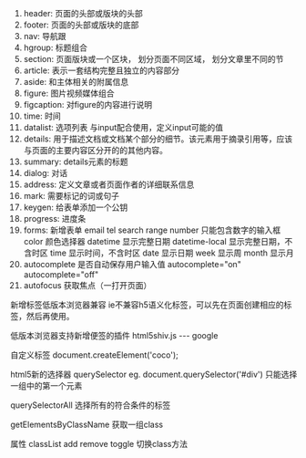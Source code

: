 1. header: 页面的头部或版块的头部
2. footer: 页面的头部或版块的底部
3. nav: 导航跟
4. hgroup: 标题组合
5. section: 页面版块或一个区块， 划分页面不同区域， 划分文章里不同的节
6. article: 表示一套结构完整且独立的内容部分
7. aside: 和主体相关的附属信息
8. figure: 图片视频媒体组合
9. figcaption: 对figure的内容进行说明
10. time: 时间
11. datalist: 选项列表 与input配合使用，定义input可能的值
12. details: 用于描述文档或文档某个部分的细节。该元素用于摘录引用等，应该与页面的主要内容区分开的的其他内容。
13. summary: details元素的标题
14. dialog: 对话
15. address: 定义文章或者页面作者的详细联系信息
16. mark: 需要标记的词或句子
17. keygen: 给表单添加一个公钥
18. progress: 进度条 
19. forms: 新增表单 email tel search range
    number 只能包含数字的输入框
    color 颜色选择器
    datetime 显示完整日期
    datetime-local 显示完整日期，不含时区
    time 显示时间，不含时区
    date 显示日期
    week 显示周
    month 显示月
20. autocomplete 是否自动保存用户输入值 autocomplete="on" autocomplete="off"
21. autofocus 获取焦点（一打开页面）

新增标签低版本浏览器兼容
ie不兼容h5语义化标签，可以先在页面创建相应的标签，然后再使用。

低版本浏览器支持新增便签的插件
html5shiv.js --- google


自定义标签
document.createElement('coco');


html5新的选择器
querySelector 
eg. document.querySelector('#div')    只能选择一组中的第一个元素

querySelectorAll
选择所有的符合条件的标签

getElementsByClassName
获取一组class 

属性
classList
add
remove
toggle 切换class方法
